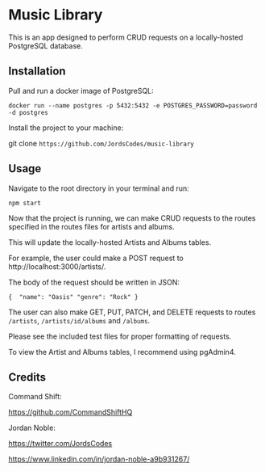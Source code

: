 # Music Library

This is an app designed to perform CRUD requests on a locally-hosted PostgreSQL database. 

## Installation

Pull and run a docker image of PostgreSQL:

`docker run --name postgres -p 5432:5432 -e POSTGRES_PASSWORD=password -d postgres`

Install the project to your machine:

git clone `https://github.com/JordsCodes/music-library`


## Usage

Navigate to the root directory in your terminal and run:

`npm start`

Now that the project is running, we can make CRUD requests to the routes specified in the routes files for artists and albums. 

This will update the locally-hosted Artists and Albums tables.

For example, the user could make a POST request to http://localhost:3000/artists/.

The body of the request should be written in JSON:

`{ 
"name": "Oasis"
 "genre": "Rock"
}`

The user can also make GET, PUT, PATCH, and DELETE requests to routes `/artists`, `/artists/id/albums` and `/albums`. 

Please see the included test files for proper formatting of requests.

To view the Artist and Albums tables, I recommend using pgAdmin4.


## Credits

Command Shift:

https://github.com/CommandShiftHQ

Jordan Noble:

https://twitter.com/JordsCodes

https://www.linkedin.com/in/jordan-noble-a9b931267/




